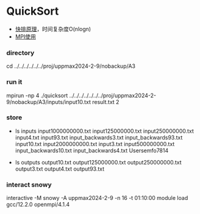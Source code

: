 # QuickSort

- [快排原理](https://blog.csdn.net/qq_39181839/article/details/109478094)，时间复杂度O(nlogn)
- [MPI使用](https://stackoverflow.com/questions/36249371/mpi-quicksort-program)

### directory
cd ../../../../../../proj/uppmax2024-2-9/nobackup/A3

### run it
mpirun -np 4 ./quicksort ../../../../../../../proj/uppmax2024-2-9/nobackup/A3/inputs/input10.txt result.txt 2

### store
- ls inputs
input1000000000.txt  input125000000.txt   input250000000.txt  input4.txt          input93.txt            input_backwards3.txt  input_backwards93.txt
input10.txt          input2000000000.txt  input3.txt          input500000000.txt  input_backwards10.txt  input_backwards4.txt  Usersemfo7814

- ls outputs
output10.txt  output125000000.txt  output250000000.txt  output3.txt  output4.txt  output93.txt

### interact snowy
interactive -M snowy -A uppmax2024-2-9 -n 16 -t 01:10:00
module load gcc/12.2.0 openmpi/4.1.4
